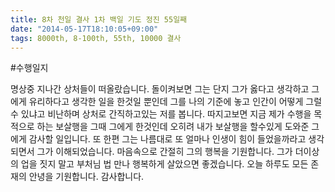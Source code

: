 ```yaml
---
title: 8차 천일 결사 1차 백일 기도 정진 55일째
date: "2014-05-17T18:10:05+09:00"
tags: 8000th, 8-100th, 55th, 10000 결사
---
```


#수행일지

명상중 지나간 상처들이 떠올랐습니다. 돌이켜보면 그는 단지 그가 옳다고 생각하고 그에게 유리하다고 생각한 일을 한것일 뿐인데 그를 나의 기준에 놓고 인간이 어떻게 그럴 수 있냐고 비난하며 상처로 간직하고있는 저를 봅니다. 따지고보면 지금 제가 수행을 목적으로 하는 보살행을 그때 그에게 한것인데 오히려 내가 보살행을 할수있게 도와준 그에게 감사할 일입니다. 또 한편 그는 나름대로 또 얼마나 인생이 힘이 들었을까라고 생각되면서 그가 이해되었습니다. 마음속으로 간절히 그의 행복을 기원합니다. 그가 더이상의 업을 짓지 말고 부처님 법 만나 행복하게 살았으면 좋겠습니다. 오늘 하루도 모든 존재의 안녕을 기원합니다. 감사합니다.
